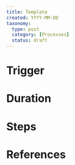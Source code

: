 ```yaml
---
title: Template
created: YYYY-MM-DD
taxonomy:
  type: post
  category: [Processes]
  status: draft
---
```


# Trigger

# Duration

# Steps

# References
